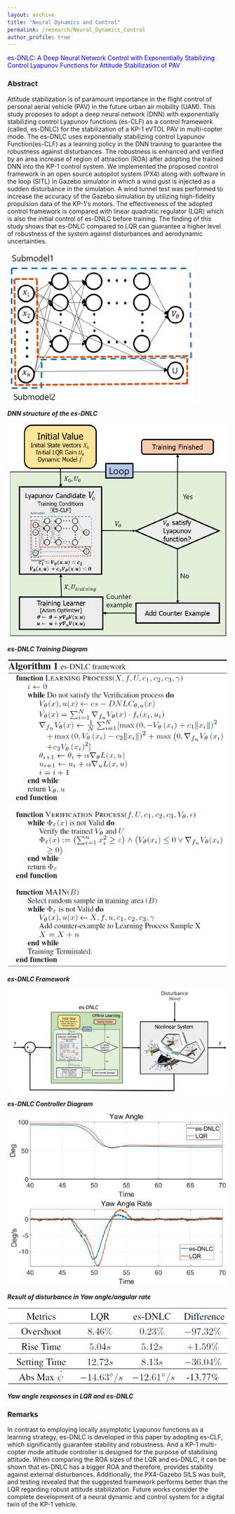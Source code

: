 ```yaml
---
layout: archive
title: "Neural Dynamics and Control"
permalink: /research/Neural_Dynamics_Control
author_profile: true
---
```


<span style="color:blue"> <font style="font-size:14px"> es-DNLC: A Deep Neural Network Control with Exponentially Stabilizing Control Lyapunov Functions for Attitude Stabilization of PAV </font> </span>

### Abstract

Attitude stabilization is of paramount importance in the flight control of personal aerial vehicle (PAV) in the future urban air mobility (UAM). This study proposes to adopt a deep neural network (DNN) with exponentially stabilizing control Lyapunov functions (es-CLF) as a control framework (called, es-DNLC) for the stabilization of a KP-1 eVTOL PAV in multi-copter mode. The es-DNLC uses exponentially stabilizing control Lyapunov Function(es-CLF) as a learning policy in the DNN training to guarantee the robustness against disturbances. The robustness is enhanced and verified by an area increase of region of attraction (ROA) after adopting the trained DNN into the KP-1 control system. We implemented the proposed control framework in an open source autopilot system (PX4) along with software in the loop (SITL) in Gazebo simulator in which a wind gust is injected as a sudden disturbance in the simulation. A wind tunnel test was performed to increase the accuracy of the Gazebo simulation by utilizing high-fidelity propulsion data of the KP-1's motors. The effectiveness of the adopted control framework is compared with linear quadratic regulator (LQR) which is also the initial control of es-DNLC before training. The finding of this study shows that es-DNLC compared to LQR can guarantee a higher level of robustness of the system against disturbances and aerodynamic uncertainties.

![](../assets/img/es_DNLC_DNN_Structure.png)

***DNN structure of the es-DNLC***

![](../assets/img/es_DNLC_Training_Diagram.png)

***es-DNLC Training Diagram***

![](../assets/img/es_DNLC_Framework.png)

***es-DNLC Framework***

![](../assets/img/es_DNLC_Controller_Diagram.png)

***es-DNLC Controller Diagram***

![](../assets/img/es_DNLC_Yaw_Angle_Stabilization.png)

***Result of disturbance in Yaw angle/angular rate***

![](../assets/img/es_DNLC_Yaw_Angle_Response_Comparison.png)

***Yaw angle responses in LQR and es-DNLC***

### Remarks

In contrast to employing locally asymptotic Lyapunov functions as a learning strategy, es-DNLC is developed in this paper by adopting es-CLF, which significantly guarantee stability and robustness. And a KP-1 multi-copter mode attitude controller is designed for the purpose of stabilising attitude. When comparing the ROA sizes of the LQR and es-DNLC, it can be shown that es-DNLC has a bigger ROA and therefore, provides stability against external disturbances. Additionally, the PX4-Gazebo SILS was built, and testing revealed that the suggested framework performs better than the LQR regarding robust attitude stabilization. Future works consider the complete development of a neural dynamic and control system for a digital twin of the KP-1 vehicle.
